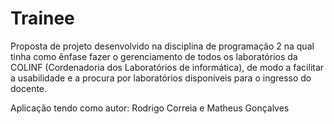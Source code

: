 # Trainee

Proposta de projeto desenvolvido na disciplina de programação 2 na qual tinha como ênfase fazer o gerenciamento de todos os laboratórios da COLINF (Cordenadoria dos Laboratórios de informática), de modo a facilitar a usabilidade e a procura por laboratórios disponíveis para o ingresso do docente.

Aplicação tendo como autor: Rodrigo Correia e Matheus Gonçalves
